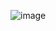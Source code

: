 ![image](https://user-images.githubusercontent.com/64565005/171329288-e58e7640-9d4a-41b5-96f5-8888a241c75d.png)
